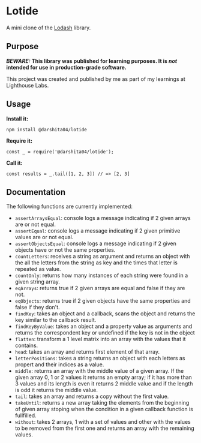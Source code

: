 # Lotide

A mini clone of the [Lodash](https://lodash.com) library.

## Purpose

**_BEWARE:_ This library was published for learning purposes. It is _not_ intended for use in production-grade software.**

This project was created and published by me as part of my learnings at Lighthouse Labs.

## Usage

**Install it:**

`npm install @darshita04/lotide`

**Require it:**

`const _ = require('@darshita04/lotide');`

**Call it:**

`const results = _.tail([1, 2, 3]) // => [2, 3]`

## Documentation

The following functions are currently implemented:

- `assertArraysEqual`: console logs a message indicating if 2 given arrays are or not equal.
- `assertEqual`: console logs a message indicating if 2 given primitive values are or not equal.
- `assertObjectsEqual`: console logs a message indicating if 2 given objects have or not the same properties.
- `countLetters`: receives a string as argument and returns an object with the all the letters from the string as key and the times that letter is repeated as value.
- `countOnly`: returns how many instances of each string were found in a given string array.
- `eqArrays`: returns true if 2 given arrays are equal and false if they are not.
- `eqObjects`: returns true if 2 given objects have the same properties and false if they don't.
- `findKey`: takes an object and a callback, scans the object and returns the key similar to the callback result.
- `findKeyByValue`: takes an object and a property value as arguments and returns the correspondent key or undefined if the key is not in the object
- `flatten`: transform a 1 level matrix into an array with the values that it contains.
- `head`: takes an array and returns first element of that array.
- `letterPositions`: takes a string returns an object with each letters as propert and their indices as a value.
- `middle`: returns an array with the middle value of a given array. If the given array 0, 1 or 2 values it returns an empty array; if it has more than 3 values and its length is even it returns 2 middle value and if the length is odd it returns the middle value.
- `tail`: takes an array and returns a copy without the first value.
- `takeUntil`: returns a new array taking the elements from the beginning of given array stoping when the condition in a given callback function is fullfilled.
- `without`: takes 2 arrays, 1 with a set of values and other with the values to be removed from the first one and returns an array with the remaining values.